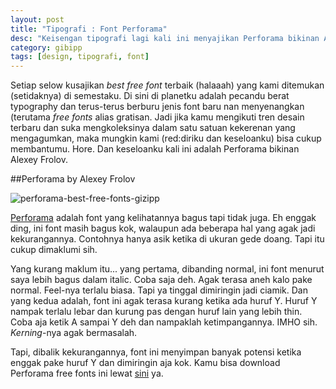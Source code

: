 ```yaml
---
layout: post
title: "Tipografi : Font Perforama"
desc: "Keisengan tipografi lagi kali ini menyajikan Perforama bikinan Alexey Frolov."
category: gibipp
tags: [design, tipografi, font]
---
```


Setiap selow kusajikan *best free font* terbaik (halaaah) yang kami ditemukan (setidaknya) di semestaku. Di sini di planetku adalah pecandu berat typography dan terus-terus berburu jenis font baru nan menyenangkan (terutama *free fonts* alias gratisan. Jadi jika kamu mengikuti tren desain terbaru dan suka mengkoleksinya dalam satu satuan kekerenan yang mengagumkan, maka mungkin kami (red:diriku dan keseloanku) bisa cukup membantumu. Hore. Dan keseloanku kali ini adalah Perforama bikinan Alexey Frolov.

##Perforama by Alexey Frolov

![perforama-best-free-fonts-gizipp](/images/post/perforama-best-free-fonts-gizipp.png "Tipografi : Font Perforama")

[Perforama](http://go.gizipp.com/PerforamaFreeFonts) adalah font yang kelihatannya bagus tapi tidak juga. Eh enggak ding, ini font masih bagus kok, walaupun ada beberapa hal yang agak jadi kekurangannya. Contohnya hanya asik ketika di ukuran gede doang. Tapi itu cukup dimaklumi sih.

Yang kurang maklum itu... yang pertama, dibanding normal, ini font menurut saya lebih bagus dalam italic. Coba saja deh. Agak terasa aneh kalo pake normal. Feel-nya terlalu biasa. Tapi ya tinggal dimiringin jadi ciamik. Dan yang kedua adalah, font ini agak terasa kurang ketika ada huruf Y. Huruf Y nampak terlalu lebar dan kurung pas dengan huruf lain yang lebih thin. Coba aja ketik A sampai Y deh dan nampaklah ketimpangannya. IMHO sih. *Kerning*-nya agak bermasalah.

Tapi, dibalik kekurangannya, font ini menyimpan banyak potensi ketika enggak pake huruf Y dan dimiringin aja kok. Kamu bisa download Perforama free fonts ini lewat [sini](http://go.gizipp.com/PerforamaFreeFonts) ya.